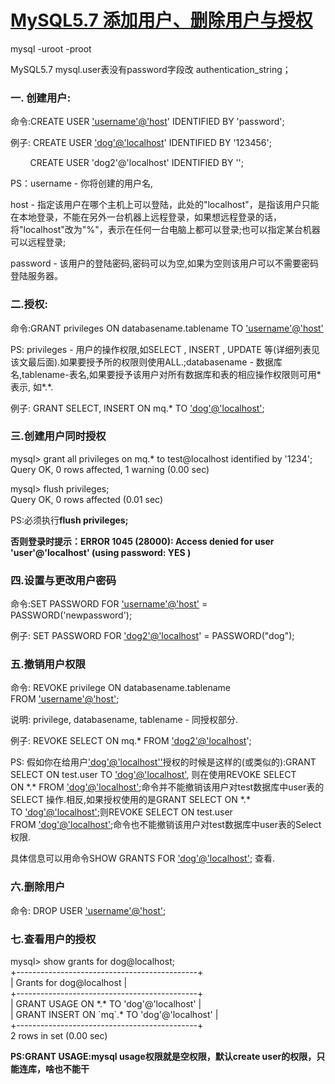 # [MySQL5.7 添加用户、删除用户与授权](https://www.cnblogs.com/xujishou/p/6306765.html)

mysql -uroot -proot

MySQL5.7 mysql.user表没有password字段改 authentication\_string；

### 一. 创建用户:

命令:CREATE USER ['](mailto:%20username%20@%20host)[username'@'host](mailto:%20username%20@%20host)' IDENTIFIED BY 'password';

例子: CREATE USER ['](mailto:%20dog%20@%20localhost)[dog'@'localhost](mailto:%20dog%20@%20localhost)' IDENTIFIED BY '123456';

        CREATE USER 'dog2'@'localhost' IDENTIFIED BY '';

PS：username - 你将创建的用户名,

host - 指定该用户在哪个主机上可以登陆，此处的"localhost"，是指该用户只能在本地登录，不能在另外一台机器上远程登录，如果想远程登录的话，将"localhost"改为"%"，表示在任何一台电脑上都可以登录;也可以指定某台机器可以远程登录;

password - 该用户的登陆密码,密码可以为空,如果为空则该用户可以不需要密码登陆服务器。

### 二.授权:

命令:GRANT privileges ON databasename.tablename TO ['username'@'host'](mailto:%20username%20@%20host)

PS: privileges - 用户的操作权限,如SELECT , INSERT , UPDATE 等(详细列表见该文最后面).如果要授予所的权限则使用ALL.;databasename - 数据库名,tablename-表名,如果要授予该用户对所有数据库和表的相应操作权限则可用\*表示, 如\*.\*.

例子: GRANT SELECT, INSERT ON mq.\* TO ['dog'@'](mailto:%20pig%20@%20%%20)[localhost](mailto:%20dog%20@%20localhost)['](mailto:%20pig%20@%20%%20);  

### 三.创建用户同时授权

mysql> grant all privileges on mq.\* to test@localhost identified by '1234';  
Query OK, 0 rows affected, 1 warning (0.00 sec)

mysql> flush privileges;  
Query OK, 0 rows affected (0.01 sec)

PS:必须执行**flush privileges;** 

**否则登录时提示：ERROR 1045 (28000): Access denied for user 'user'@'localhost' (using password: YES )** 

### 四.设置与更改用户密码

命令:SET PASSWORD FOR ['username'@'host'](mailto:%20username%20@%20host) = PASSWORD('newpassword');

例子: SET PASSWORD FOR ['](mailto:%20dog%20@%20localhost)[dog2'@'localhost](mailto:%20dog%20@%20localhost)' = PASSWORD("dog");

### 五.撤销用户权限

 命令: REVOKE privilege ON databasename.tablename FROM ['username'@'host'](mailto:%20username%20@%20host);

 说明: privilege, databasename, tablename - 同授权部分.

 例子: REVOKE SELECT ON mq.\* FROM ['](mailto:%20dog%20@%20localhost)[dog2'@'localhost](mailto:%20dog%20@%20localhost)';

PS: 假如你在给用户['dog'@'](mailto:%20pig%20@%20%%20)[localhost](mailto:%20dog%20@%20localhost)['](mailto:%20pig%20@%20%%20)['](mailto:%20pig%20@%20%%20)授权的时候是这样的(或类似的):GRANT SELECT ON test.user TO ['dog'@'](mailto:%20pig%20@%20%%20)[localhost](mailto:%20dog%20@%20localhost)['](mailto:%20pig%20@%20%%20), 则在使用REVOKE SELECT ON \*.\* FROM ['dog'@'](mailto:%20pig%20@%20%%20)[localhost](mailto:%20dog%20@%20localhost)['](mailto:%20pig%20@%20%%20);命令并不能撤销该用户对test数据库中user表的SELECT 操作.相反,如果授权使用的是GRANT SELECT ON \*.\* TO ['dog'@'](mailto:%20pig%20@%20%%20)[localhost](mailto:%20dog%20@%20localhost)['](mailto:%20pig%20@%20%%20);则REVOKE SELECT ON test.user FROM ['dog'@'](mailto:%20pig%20@%20%%20)[localhost](mailto:%20dog%20@%20localhost)['](mailto:%20pig%20@%20%%20);命令也不能撤销该用户对test数据库中user表的Select 权限.

 具体信息可以用命令SHOW GRANTS FOR ['dog'@'](mailto:%20pig%20@%20%%20)[localhost](mailto:%20dog%20@%20localhost)['](mailto:%20pig%20@%20%%20); 查看.

### 六.删除用户

 命令: DROP USER ['username'@'host'](mailto:%20username%20@%20host);

### 七.查看用户的授权

mysql> show grants for dog@localhost;  
+---------------------------------------------+  
| Grants for dog@localhost |  
+---------------------------------------------+  
| GRANT USAGE ON \*.\* TO 'dog'@'localhost' |  
| GRANT INSERT ON \`mq\`.\* TO 'dog'@'localhost' |  
+---------------------------------------------+  
2 rows in set (0.00 sec)

**PS:GRANT USAGE:mysql usage权限就是空权限，默认create user的权限，只能连库，啥也不能干**